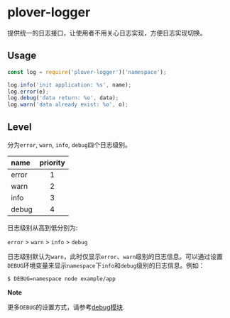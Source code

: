 # plover-logger

提供统一的日志接口，让使用者不用关心日志实现，方便日志实现切换。


## Usage
```js
const log = require('plover-logger')('namespace');

log.info('init application: %s', name);
log.error(e);
log.debug('data return: %o', data);
log.warn('data already exist: %o', o);
```

## Level
分为`error`, `warn`, `info`, `debug`四个日志级别。

| name | priority |
|:-----|:--------:|
| error | 1 |
| warn | 2 |
| info | 3 |
| debug | 4 |

日志级别从高到低分别为:

`error` > `warn` > `info` > `debug`

日志级别默认为`warn`，此时仅显示`error`、`warn`级别的日志信息。可以通过设置`DEBUG`环境变量来显示`namespace`下`info`和`debug`级别的日志信息。例如：

```bash
$ DEBUG=namespace node example/app
```

**Note**

更多`DEBUG`的设置方式，请参考[debug模块](https://github.com/visionmedia/debug).
